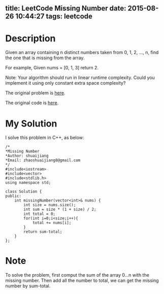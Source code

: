 title: LeetCode Missing Number
date: 2015-08-26 10:44:27
tags: leetcode
---

# Description
Given an array containing n distinct numbers taken from 0, 1, 2, ..., n, find the one that is missing from the array.

For example,
Given nums = [0, 1, 3] return 2.

Note:
Your algorithm should run in linear runtime complexity. Could you implement it using only constant extra space complexity?


The original problem is [here](https://leetcode.com/problems/missing-number/ "Problem").

The original code is [here](https://github.com/shuaijiang/LeetCode/blob/master/MissingNumber.cpp "Code").
<!--more-->

# My Solution
I solve this problem in C++, as below:
	
	/*
	*Missing Number 
	*Author: shuaijiang
	*Email: zhaoshuaijiang8@gmail.com
	*/
	#include<iostream>
	#include<vector>
	#include<stdlib.h>
	using namespace std;
	
	class Solution {
	public:
	    int missingNumber(vector<int>& nums) {
	        int size = nums.size();
	        int sum = size * (1 + size) / 2;
	        int total = 0;
	        for(int i=0;i<size;i++){
	        	total += nums[i];
	        }
	        return sum-total;
	    }
	};

# Note
To solve the problem, first comput the sum of the array 0...n with the missing number. Then add all the number to total, we can get the missing number by sum-total.
